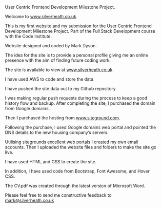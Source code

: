 User Centric Frontend Development Milestone Project.

Welcome to www.silverheath.co.uk.

This is my first website and my submission for the User Centric Frontend Development Milestone Project. 
Part of the Full Stack Development course with the Code Institute. 

Website designed and coded by Mark Dyson.

The idea for the site is to provide a personal profile giving me an online presence with the aim of finding future coding work.

The site is available to view at www.silverheath.co.uk

I have used AWS to code and store the data. 

I have pushed the site data out to my Github repository.  

I was making regular push requests during the process to keep a good history flow and backup.
After completing the site, I purchased the domain from Google domains. 

Then I purchased the hosting from www.siteground.com. 

Following the purchase, I used Google domains web portal and pointed the DNS details to the new housing company’s servers. 

Utilising sitegrounds excellent web portals I created my own email accounts. 
Then I uploaded the website files and folders to make the site go live. 

I have used HTML and CSS to create the site. 

In addition, I have used code from Bootstrap, Font Awesome, and Hover CSS.

The CV.pdf was created through the latest version of Microsoft Word. 

Please feel free to send me constructive feedback to mark@silverheath.co.uk 

